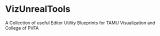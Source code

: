 # VizUnrealTools
A Collection of useful Editor Utility Blueprints for TAMU Visualization and College of PVFA
